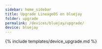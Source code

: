 ```yaml
---
sidebar: home_sidebar
title: Upgrade LineageOS on bluejay
folder: upgrade
permalink: /devices/bluejay/upgrade/
device: bluejay
---
```

{% include templates/device_upgrade.md %}

